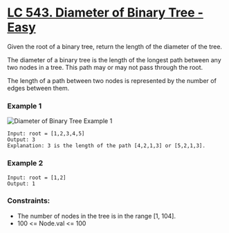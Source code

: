 # [LC 543. Diameter of Binary Tree - Easy](https://leetcode.com/problems/diameter-of-binary-tree/description/)

Given the root of a binary tree, return the length of the diameter of the tree.  

The diameter of a binary tree is the length of the longest path between any two nodes in a tree. This path may or may not pass through the root.  

The length of a path between two nodes is represented by the number of edges between them.  

### Example 1

![Diameter of Binary Tree Example 1](https://assets.leetcode.com/uploads/2021/03/06/diamtree.jpg)  


```
Input: root = [1,2,3,4,5]
Output: 3
Explanation: 3 is the length of the path [4,2,1,3] or [5,2,1,3].
```

### Example 2

```
Input: root = [1,2]
Output: 1
```


### Constraints:

- The number of nodes in the tree is in the range [1, 104].
- 100 <= Node.val <= 100